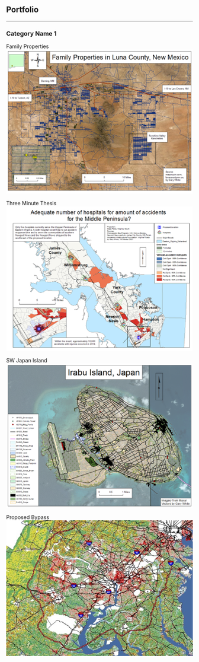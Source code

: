 ## Portfolio

---

### Category Name 1 

Family Properties
<img src="images/Family Properties.png?raw=true"/>

Three Minute Thesis
<img src="images/Three Minute Thesis.png?raw=true"/>

SW Japan Island
<img src="images/Japan_Islands.png?raw=true"/>

Proposed Bypass
<img src="images/new bypass.jpg?raw=true"/>
